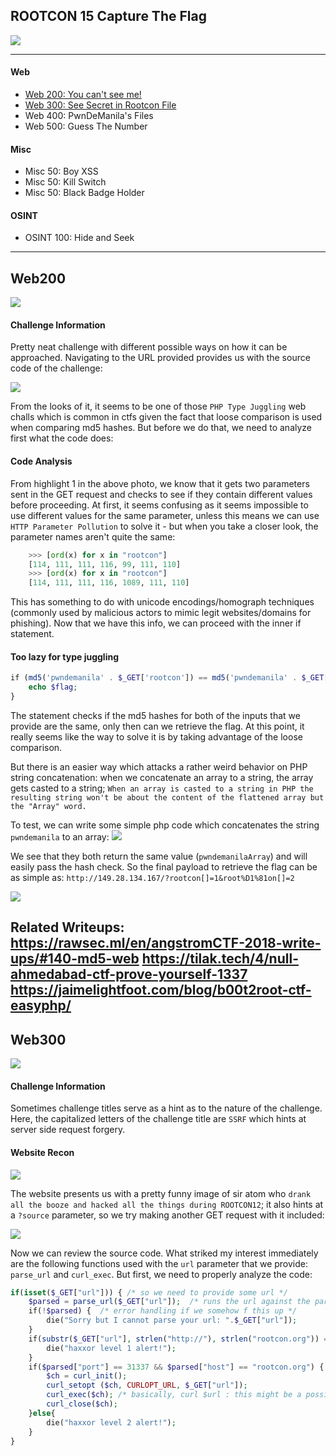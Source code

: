 ## ROOTCON 15 Capture The Flag

![](2021-10-16_09-19.png)

-------------------------------------------------------
#### Web
- [Web 200: You can't see me!](##Web200)
- [Web 300: See Secret in Rootcon File](##Web300)
- Web 400: PwnDeManila's Files
- Web 500: Guess The Number

#### Misc
- Misc 50: Boy XSS
- Misc 50: Kill Switch
- Misc 50: Black Badge Holder

#### OSINT
- OSINT 100: Hide and Seek

------------------------------------------------------

## Web200
![](2021-10-16_09-03.png)

#### Challenge Information
Pretty neat challenge with different possible ways on how it can be approached. Navigating to the URL provided provides us with the source code of the challenge: 

![](2021-10-16_09-27.png)

From the looks of it, it seems to be one of those `PHP Type Juggling` web challs which is common in ctfs given the fact that loose comparison is used when comparing md5 hashes. But before we do that, we need to analyze first what the code does:

#### Code Analysis
From highlight 1 in the above photo, we know that it gets two parameters sent in the GET request and checks to see if they contain different values before proceeding. At first, it seems confusing as it seems impossible to use different values for the same parameter, unless this means we can use `HTTP Parameter Pollution` to solve it - but when you take a closer look, the parameter names aren't quite the same:

```python
    >>> [ord(x) for x in "rootcon"]
	[114, 111, 111, 116, 99, 111, 110]
	>>> [ord(x) for x in "rootсon"]
	[114, 111, 111, 116, 1089, 111, 110]
```

This has something to do with unicode encodings/homograph techniques (commonly used by malicious actors to mimic legit websites/domains for phishing). Now that we have this info, we can proceed with the inner if statement. 

#### Too lazy for type juggling
```php
if (md5('pwndemanila' . $_GET['rootcon']) == md5('pwndemanila' . $_GET['rootсon'])) {  
	echo $flag;  
}
```

The statement checks if the md5 hashes for both of the inputs that we provide are the same, only then can we retrieve the flag. At this point, it really seems like the way to solve it is by taking advantage of the loose comparison. 

But there is an easier way which attacks a rather weird behavior on PHP string concatenation: when we concatenate an array to a string, the array gets casted to a string; `When an array is casted to a string in PHP the resulting string won't be about the content of the flattened array but the "Array" word.` 

To test, we can write some simple php code which concatenates the string `pwndemanila` to an array:
![](2021-10-16_10-04.png)

We see that they both return the same value (`pwndemanilaArray`) and will easily pass the hash check. So the final payload to retrieve the flag can be as simple as: `http://149.28.134.167/?rootcon[]=1&root%D1%81on[]=2`

![](2021-10-16_10-07.png)

Related Writeups:
https://rawsec.ml/en/angstromCTF-2018-write-ups/#140-md5-web
https://tilak.tech/4/null-ahmedabad-ctf-prove-yourself-1337
https://jaimelightfoot.com/blog/b00t2root-ctf-easyphp/
-------------------------------------------------------
## Web300
![](2021-10-16_10-10.png)

#### Challenge Information
Sometimes challenge titles serve as a hint as to the nature of the challenge. Here, the capitalized letters of the challenge title are `SSRF` which hints at server side request forgery. 

#### Website Recon
![](2021-10-16_10-14.png)

The website presents us with a pretty funny image of sir atom who `drank all the booze and hacked all the things during ROOTCON12`; it also hints at a `?source` parameter, so we try making another GET request with it included:

![](2021-10-16_10-18.png)

Now we can review the source code. What striked my interest immediately are the following functions used with the `url` parameter that we provide: `parse_url` and `curl_exec`. But first, we need to properly analyze the code:

```php
if(isset($_GET["url"])) { /* so we need to provide some url */
	$parsed = parse_url($_GET["url"]);  /* runs the url against the parse_url function then stores the result in the variable $parsed */
    if(!$parsed) {  /* error handling if we somehow f this up */
        die("Sorry but I cannot parse your url: ".$_GET["url"]);  
    }  
    if(substr($_GET["url"], strlen("http://"), strlen("rootcon.org")) === "rootcon.org") {  /* checks if the domain is rootcon.org */
        die("haxxor level 1 alert!");  
    }  
    if($parsed["port"] == 31337 && $parsed["host"] == "rootcon.org") { /* we need the parsed url to pass these checks */
		$ch = curl_init(); 
		curl_setopt ($ch, CURLOPT_URL, $_GET["url"]); 
		curl_exec($ch); /* basically, curl $url : this might be a possible vector for ssrf */
		curl_close($ch);  
    }else{  
        die("haxxor level 2 alert!");  
    }  
}
```